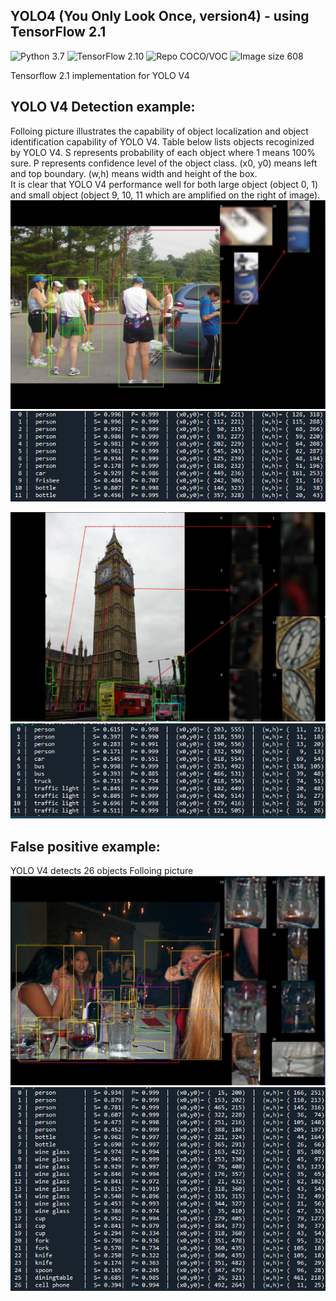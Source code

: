 ## YOLO4 (You Only Look Once, version4) - using TensorFlow 2.1
![Python 3.7](https://img.shields.io/badge/python-3.7-green.svg?style=plastic)
![TensorFlow 2.10](https://img.shields.io/badge/tensorflow-2.10-green.svg?style=plastic)
![Repo COCO/VOC](https://img.shields.io/badge/Repository-COCO/VOC-green.svg?style=plastic)
![Image size 608](https://img.shields.io/badge/Image_size-512x512-green.svg?style=plastic) 

Tensorflow 2.1 implementation for YOLO V4

## YOLO V4 Detection example:
Folloing picture illustrates the capability of object localization and object identification capability of YOLO V4. Table below lists objects recoginized by YOLO V4. S represents probability of each object where 1 means 100% sure. P represents confidence level of the object class. (x0, y0) means left and top boundary. (w,h) means width and height of the box.  
It is clear that YOLO V4 performance well for both large object (object 0, 1) and small object (object 9, 10, 11 which are amplified on the right of image). 
![Result_2](./JPG/YOLO4_01B.jpg) 
![Result_1A](./JPG/YOLO4_01A.jpg)  

![Result_2](./JPG/YOLO4_02.jpg) 
![Result_2A](./JPG/YOLO4_02A.jpg)  


## False positive example:
YOLO V4 detects 26 objects Folloing picture 
![Result_3](./JPG/YOLO4_03B.jpg) 
![Result_3A](./JPG/YOLO4_03A.jpg)  


